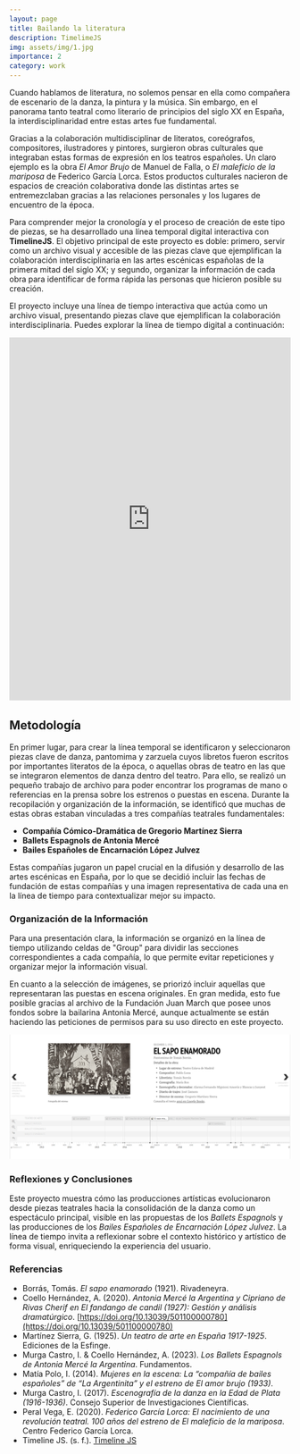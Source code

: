```yaml
---
layout: page
title: Bailando la literatura
description: TimelimeJS
img: assets/img/1.jpg
importance: 2
category: work
---
```


Cuando hablamos de literatura, no solemos pensar en ella como compañera de escenario de la danza, la pintura y la música. Sin embargo, en el panorama tanto teatral como literario de principios del siglo XX en España, la interdisciplinaridad entre estas artes fue fundamental. 

Gracias a la colaboración multidisciplinar de literatos, coreógrafos, compositores, ilustradores y pintores, surgieron obras culturales que integraban estas formas de expresión en los teatros españoles. Un claro ejemplo es la obra *El Amor Brujo* de Manuel de Falla, o *El maleficio de la mariposa* de Federico García Lorca. Estos productos culturales nacieron de espacios de creación colaborativa donde las distintas artes se entremezclaban gracias a las relaciones personales y los lugares de encuentro de la época.

Para comprender mejor la cronología y el proceso de creación de este tipo de piezas, se ha desarrollado una línea temporal digital interactiva con **TimelineJS**. El objetivo principal de este proyecto es doble: primero, servir como un archivo visual y accesible de las piezas clave que ejemplifican la colaboración interdisciplinaria en las artes escénicas españolas de la primera mitad del siglo XX; y segundo, organizar la información de cada obra para identificar de forma rápida las personas que hicieron posible su creación.

El proyecto incluye una línea de tiempo interactiva que actúa como un archivo visual, presentando piezas clave que ejemplifican la colaboración interdisciplinaria. Puedes explorar la línea de tiempo digital a continuación:

<iframe src="https://cdn.knightlab.com/libs/timeline3/latest/embed/index.html?source=1z04hQIYry_6GH_Fb4xw-2DtsaWdZgftWYLvZUbcOONk&font=Default&lang=en&initial_zoom=2&height=650" width="100%" height="650" frameborder="0"></iframe>

## Metodología

En primer lugar, para crear la línea temporal se identificaron y seleccionaron piezas clave de danza, pantomima y zarzuela cuyos libretos fueron escritos por importantes literatos de la época, o aquellas obras de teatro en las que se integraron elementos de danza dentro del teatro. Para ello, se realizó un pequeño trabajo de archivo para poder encontrar los programas de mano o referencias en la prensa sobre los estrenos o puestas en escena. Durante la recopilación y organización de la información, se identificó que muchas de estas obras estaban vinculadas a tres compañías teatrales fundamentales: 

- **Compañía Cómico-Dramática de Gregorio Martínez Sierra**
- **Ballets Espagnols de Antonia Mercé**
- **Bailes Españoles de Encarnación López Julvez**

Estas compañías jugaron un papel crucial en la difusión y desarrollo de las artes escénicas en España, por lo que se decidió incluir las fechas de fundación de estas compañías y una imagen representativa de cada una en la línea de tiempo para contextualizar mejor su impacto.

### Organización de la Información

Para una presentación clara, la información se organizó en la línea de tiempo utilizando celdas de "Group" para dividir las secciones correspondientes a cada compañía, lo que permite evitar repeticiones y organizar mejor la información visual.

En cuanto a la selección de imágenes, se priorizó incluir aquellas que representaran las puestas en escena originales. En gran medida, esto fue posible gracias al archivo de la Fundación Juan March que posee unos fondos sobre la bailarina Antonia Mercé, aunque actualmente se están haciendo las peticiones de permisos para su uso directo en este proyecto.

![Ejemplo de visualización de piezas](assets/img/Ejemplo%20de%20visualización%20de%20la%20información%20de%20las%20piezas.png)

### Reflexiones y Conclusiones

Este proyecto muestra cómo las producciones artísticas evolucionaron desde piezas teatrales hacia la consolidación de la danza como un espectáculo principal, visible en las propuestas de los *Ballets Espagnols* y las producciones de los *Bailes Españoles de Encarnación López Julvez*. La línea de tiempo invita a reflexionar sobre el contexto histórico y artístico de forma visual, enriqueciendo la experiencia del usuario.

### Referencias

- Borrás, Tomás. *El sapo enamorado* (1921). Rivadeneyra.
- Coello Hernández, A. (2020). *Antonia Mercé la Argentina y Cipriano de Rivas Cherif en El fandango de candil (1927): Gestión y análisis dramatúrgico*. [https://doi.org/10.13039/501100000780](https://doi.org/10.13039/501100000780)
- Martínez Sierra, G. (1925). *Un teatro de arte en España 1917-1925*. Ediciones de la Esfinge.
- Murga Castro, I. & Coello Hernández, A. (2023). *Los Ballets Espagnols de Antonia Mercé la Argentina*. Fundamentos.
- Matía Polo, I. (2014). *Mujeres en la escena: La “compañía de bailes españoles” de “La Argentinita” y el estreno de El amor brujo (1933)*.
- Murga Castro, I. (2017). *Escenografía de la danza en la Edad de Plata (1916-1936)*. Consejo Superior de Investigaciones Científicas.
- Peral Vega, E. (2020). *Federico García Lorca: El nacimiento de una revolución teatral. 100 años del estreno de El maleficio de la mariposa*. Centro Federico García Lorca.
- Timeline JS. (s. f.). [Timeline JS](https://timeline.knightlab.com/)





